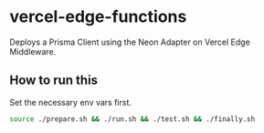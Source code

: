 # vercel-edge-functions

Deploys a Prisma Client using the Neon Adapter on Vercel Edge Middleware.

## How to run this

Set the necessary env vars first.

```sh
source ./prepare.sh && ./run.sh && ./test.sh && ./finally.sh
```


